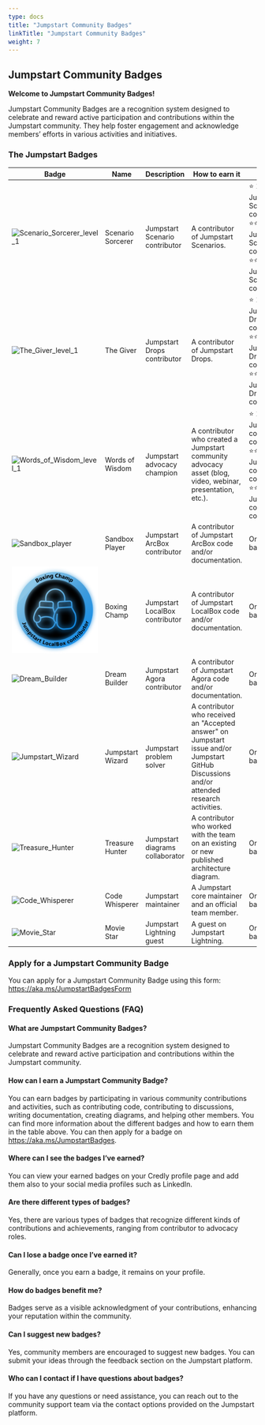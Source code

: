 ```yaml
---
type: docs
title: "Jumpstart Community Badges"
linkTitle: "Jumpstart Community Badges"
weight: 7
---
```


## Jumpstart Community Badges

**Welcome to Jumpstart Community Badges!**

Jumpstart Community Badges are a recognition system designed to celebrate and reward active participation and contributions within the Jumpstart community. They help foster engagement and acknowledge members’ efforts in various activities and initiatives.

### The Jumpstart Badges

| Badge         | Name          | Description   | How to earn it   | Tiers         |
| ------------- | ------------- | ------------- | -----------------| ------------- |
| ![Scenario_Sorcerer_level_1](./Scenario_Sorcerer_level_1.png) | Scenario Sorcerer | Jumpstart Scenario contributor | A contributor of Jumpstart Scenarios. | <span class="stars">⭐</span> <span class="star-text">1 Jumpstart Scenario contribution</span><br/> <span class="stars">⭐</span><span class="stars">⭐</span> <span class="star-text">3 Jumpstart Scenario contributions</span><br/> <span class="stars">⭐</span><span class="stars">⭐</span><span class="stars">⭐</span> <span class="star-text">5+ Jumpstart Scenario contributions</span> |
| ![The_Giver_level_1](./The_Giver_level_1.png) | The Giver | Jumpstart Drops contributor | A contributor of Jumpstart Drops. | <span class="stars">⭐</span> <span class="star-text">1 Jumpstart Drop contribution</span><br/> <span class="stars">⭐</span><span class="stars">⭐</span> <span class="star-text">3 Jumpstart Drop contributions</span><br/> <span class="stars">⭐</span><span class="stars">⭐</span><span class="stars">⭐</span> <span class="star-text">5+ Jumpstart Drop contributions</span> |
| ![Words_of_Wisdom_level_1](./Words_of_Wisdom_level_1.png) | Words of Wisdom | Jumpstart advocacy champion | A contributor who created a Jumpstart community advocacy asset (blog, video, webinar, presentation, etc.). | <span class="stars">⭐</span> <span class="star-text">1 Jumpstart community contribution</span><br/> <span class="stars">⭐</span><span class="stars">⭐</span> <span class="star-text">3 Jumpstart community contributions</span><br/> <span class="stars">⭐</span><span class="stars">⭐</span><span class="stars">⭐</span> <span class="star-text">5+ Jumpstart community contributions</span> |
| ![Sandbox_player](./Sandbox_player.png) | Sandbox Player | Jumpstart ArcBox contributor | A contributor of Jumpstart ArcBox code and/or documentation. | One-time badge  |
| ![Boxing_Champ](./Boxing_Champ.png) | Boxing Champ | Jumpstart LocalBox contributor | A contributor of Jumpstart LocalBox code and/or documentation. | One-time badge  |
| ![Dream_Builder](./Dream_Builder.png) | Dream Builder | Jumpstart Agora contributor | A contributor of Jumpstart Agora code and/or documentation. | One-time badge  |
| ![Jumpstart_Wizard](./Jumpstart_Wizard.png) | Jumpstart Wizard | Jumpstart problem solver | A contributor who received an "Accepted answer" on Jumpstart issue and/or Jumpstart GitHub Discussions and/or attended research activities. | One-time badge  |
| ![Treasure_Hunter](./Treasure_Hunter.png) | Treasure Hunter | Jumpstart diagrams collaborator | A contributor who worked with the team on an existing or new published architecture diagram.  | One-time badge  |
| ![Code_Whisperer](./Code_Whisperer.png) | Code Whisperer | Jumpstart maintainer | A Jumpstart core maintainer and an official team member. | One-time badge  |
| ![Movie_Star](./Movie_Star.png) | Movie Star | Jumpstart Lightning guest | A guest on Jumpstart Lightning. | One-time badge  |


### Apply for a Jumpstart Community Badge

You can apply for a Jumpstart Community Badge using this form: https://aka.ms/JumpstartBadgesForm


### Frequently Asked Questions (FAQ)

#### What are Jumpstart Community Badges?
Jumpstart Community Badges are a recognition system designed to celebrate and reward active participation and contributions within the Jumpstart community.

#### How can I earn a Jumpstart Community Badge?
You can earn badges by participating in various community contributions and activities, such as contributing code, contributing to discussions, writing documentation, creating diagrams, and helping other members. You can find more information about the different badges and how to earn them in the table above. You can then apply for a badge on https://aka.ms/JumpstartBadges.

#### Where can I see the badges I’ve earned?
You can view your earned badges on your Credly profile page and add them also to your social media profiles such as LinkedIn.

#### Are there different types of badges?
Yes, there are various types of badges that recognize different kinds of contributions and achievements, ranging from contributor to advocacy roles.

#### Can I lose a badge once I’ve earned it?
Generally, once you earn a badge, it remains on your profile.

#### How do badges benefit me?
Badges serve as a visible acknowledgment of your contributions, enhancing your reputation within the community.

#### Can I suggest new badges?
Yes, community members are encouraged to suggest new badges. You can submit your ideas through the feedback section on the Jumpstart platform.

#### Who can I contact if I have questions about badges?
If you have any questions or need assistance, you can reach out to the community support team via the contact options provided on the Jumpstart platform.
